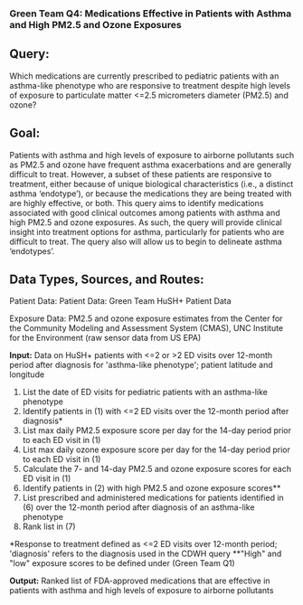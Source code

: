 ### Green Team Q4: Medications Effective in Patients with Asthma and High PM2.5 and Ozone Exposures

## Query:

Which medications are currently prescribed to pediatric patients with an asthma-like phenotype who are responsive to treatment despite high levels of exposure to particulate matter <=2.5 micrometers diameter (PM2.5) and ozone?

## Goal:

Patients with asthma and high levels of exposure to airborne pollutants such as PM2.5 and ozone have frequent asthma exacerbations and are generally difficult to treat. However, a subset of these patients are responsive to treatment, either because of unique biological characteristics (i.e., a distinct asthma ‘endotype’), or because the medications they are being treated with are highly effective, or both. This query aims to identify medications associated with good clinical outcomes among patients with asthma and high PM2.5 and ozone exposures. As such, the query will provide clinical insight into treatment options for asthma, particularly for patients who are difficult to treat. The query also will allow us to begin to delineate asthma ‘endotypes’.

## Data Types, Sources, and Routes:
Patient Data: Patient Data: Green Team HuSH+ Patient Data

Exposure Data: PM2.5 and ozone exposure estimates from the Center for the Community Modeling and Assessment System (CMAS), UNC Institute for the Environment (raw sensor data from US EPA)

**Input:** Data on HuSH+ patients with <=2 or >2 ED visits over 12-month period after diagnosis for 'asthma-like phenotype'; patient latitude and longitude

1. List the date of ED visits for pediatric patients with an asthma-like phenotype
2. Identify patients in (1) with <=2 ED visits over the 12-month period after diagnosis*
3. List max daily PM2.5 exposure score per day for the 14-day period prior to each ED visit in (1)
4. List max daily ozone exposure score per day for the 14-day period prior to each ED visit in (1)
5. Calculate the 7- and 14-day PM2.5 and ozone exposure scores for each ED visit in (1)
6. Identify patients in (2) with high PM2.5 and ozone exposure scores**
7. List prescribed and administered medications for patients identified in (6) over the 12-month period after diagnosis of an asthma-like phenotype
8. Rank list in (7)

*Response to treatment defined as <=2 ED visits over 12-month period; 'diagnosis' refers to the diagnosis used in the CDWH query
**"High" and "low" exposure scores to be defined under (Green Team Q1)

**Output:** Ranked list of FDA-approved medications that are effective in patients with asthma and high levels of exposure to airborne pollutants
